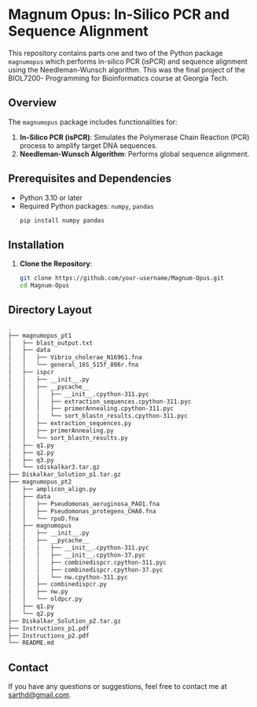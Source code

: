 # Magnum Opus: In-Silico PCR and Sequence Alignment

This repository contains parts one and two of the Python package `magnumopus` which performs in-silico PCR (isPCR) and sequence alignment using the Needleman-Wunsch algorithm. This was the final project of the BIOL7200- Programming for Bioinformatics course at Georgia Tech.

## Overview

The `magnumopus` package includes functionalities for:
1. **In-Silico PCR (isPCR)**: Simulates the Polymerase Chain Reaction (PCR) process to amplify target DNA sequences.
2. **Needleman-Wunsch Algorithm**: Performs global sequence alignment.


## Prerequisites and Dependencies

- Python 3.10 or later
- Required Python packages: `numpy`, `pandas`
  ```bash
  pip install numpy pandas

## Installation

1. **Clone the Repository**:
   ```bash
   git clone https://github.com/your-username/Magnum-Opus.git
   cd Magnum-Opus

## Directory Layout
```bash
.
├── magnumopus_pt1
│   ├── blast_output.txt
│   ├── data
│   │   ├── Vibrio_cholerae_N16961.fna
│   │   └── general_16S_515f_806r.fna
│   ├── ispcr
│   │   ├── __init__.py
│   │   ├── __pycache__
│   │   │   ├── __init__.cpython-311.pyc
│   │   │   ├── extraction_sequences.cpython-311.pyc
│   │   │   ├── primerAnnealing.cpython-311.pyc
│   │   │   └── sort_blastn_results.cpython-311.pyc
│   │   ├── extraction_sequences.py
│   │   ├── primerAnnealing.py
│   │   └── sort_blastn_results.py
│   ├── q1.py
│   ├── q2.py
│   ├── q3.py
│   └── sdiskalkar3.tar.gz
├── Diskalkar_Solution_p1.tar.gz
├── magnumopus_pt2
│   ├── amplicon_align.py
│   ├── data
│   │   ├── Pseudomonas_aeruginosa_PAO1.fna
│   │   ├── Pseudomonas_protegens_CHA0.fna
│   │   └── rpoD.fna
│   ├── magnumopus
│   │   ├── __init__.py
│   │   ├── __pycache__
│   │   │   ├── __init__.cpython-311.pyc
│   │   │   ├── __init__.cpython-37.pyc
│   │   │   ├── combinedispcr.cpython-311.pyc
│   │   │   ├── combinedispcr.cpython-37.pyc
│   │   │   └── nw.cpython-311.pyc
│   │   ├── combinedispcr.py
│   │   ├── nw.py
│   │   └── oldpcr.py
│   ├── q1.py
│   └── q2.py
├── Diskalkar_Solution_p2.tar.gz
├── Instructions_p1.pdf
├── Instructions_p2.pdf
└── README.md
```
## Contact
If you have any questions or suggestions, feel free to contact me at sarthd@gmail.com.
